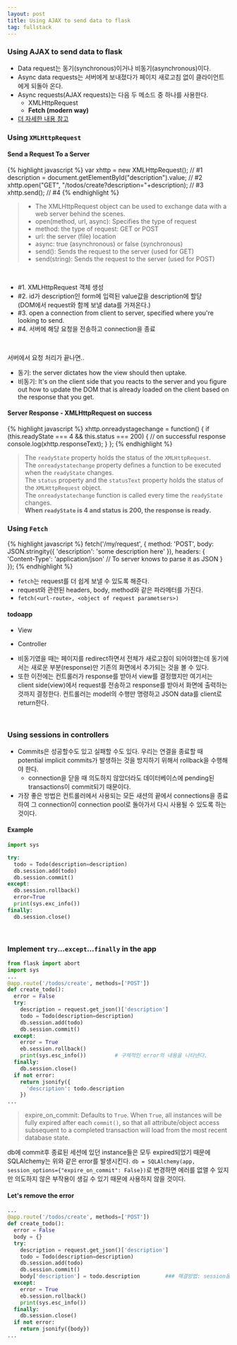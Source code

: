 ```yaml
---
layout: post
title: Using AJAX to send data to flask
tag: fullstack
---
```


### Using AJAX to send data to flask
- Data request는 동기(synchronous)이거나 비동기(asynchronous)이다.
- Async data requests는 서버에게 보내졌다가 페이지 새로고침 없이 클라이언트에게 되돌아 온다.
- Async requests(AJAX requests)는 다음 두 메소드 중 하나를 사용한다.
  - XMLHttpRequest
  - **Fetch (modern way)**
- [더 자세한 내용 참고](https://coding-factory.tistory.com/143)

### Using `XMLHttpRequest`
#### Send a Request To a Server
{% highlight javascript %}
var xhttp = new XMLHttpRequest();  // #1
description = document.getElementById("description").value;  // #2
xhttp.open("GET", "/todos/create?description="+description);  // #3
xhttp.send();  // #4
{% endhighlight %}
>- The XMLHttpRequest object can be used to exchange data with a web server behind the scenes. 
>- open(method, url, async):	Specifies the type of request
>  - method: the type of request: GET or POST
>  - url: the server (file) location
>  - async: true (asynchronous) or false (synchronous)
>- send():	Sends the request to the server (used for GET)
>- send(string):	Sends the request to the server (used for POST)

<br>

- #1. XMLHttpRequest 객체 생성 <br>
- #2. id가 description인 form에 입력된 value값을 description에 할당 <br>
   (DOM에서 request와 함께 보낼 data를 가져온다.) <br>
- #3. open a connection from client to server, specified where you're looking to send. <br>
- #4. 서버에 해당 요청을 전송하고 connection을 종료 <br>

<br>

서버에서 요청 처리가 끝나면..<br>
- 동기: the server dictates how the view should then uptake. <br>
- 비동기: It's on the client side that you reacts to the server and you figure out how to update the DOM that is already loaded on the client based on the response that you get.

#### Server Response - XMLHttpRequest on success
{% highlight javascript %}
xhttp.onreadystagechange = function() {
  if (this.readyState === 4 && this.status === 200) {
  // on successful response
  console.log(xhttp.responseText);
  }
};
{% endhighlight %}
>The `readyState` property holds the status of the `XMLHttpRequest`. <br>
>The `onreadystatechange` property defines a function to be executed when the `readyState` changes. <br>
>The `status` property and the `statusText` property holds the status of the `XMLHttpRequest` object. <br>
>The `onreadystatechange` function is called every time the `readyState` changes. <br>
>**When `readyState` is 4 and status is 200, the response is ready.**


### Using `Fetch`
{% highlight javascript %}
fetch('/my/request', {
  method: 'POST',
  body: JSON.stringity({
    'description': 'some description here'
  }),
  headers: {
    'Content-Type': 'application/json'    // To server knows to parse it as JSON
  }
});
{% endhighlight %}
- `fetch`는 request를 더 쉽게 보낼 수 있도록 해준다.
- request와 관련된 headers, body, method와 같은 파라메터를 가진다.
- `fetch(<url-route>, <object of request parametsers>)`

#### todoapp
- View
<script src="https://gist.github.com/HyunlangBan/3d603248ba7172acfdd8849a8c243c6d.js"></script>

- Controller
<script src="https://gist.github.com/HyunlangBan/47a67de754ae0f73ed3eb02b2a56f12a.js"></script>

- 비동기였을 때는 페이지를 redirect하면서 전체가 새로고침이 되어야했는데 동기에서는 새로운 부분(response)만 기존의 화면에서 추가되는 것을 볼 수 있다.
- 또한 이전에는 컨트롤러가 response를 받아서 view를 결정했지만 여기서는 client side(view)에서 request를 전송하고 response를 받아서 화면에 출력하는 것까지 결정한다. 컨트롤러는 model의 수행만 명령하고 JSON data를 client로 return한다.

<br>

### Using sessions in controllers
- Commits은 성공할수도 있고 실패할 수도 있다. 우리는 연결을 종료할 때 potential implicit commits가 발생하는 것을 방지하기 위해서 rollback을 수행해야 한다. 
  - connection을 닫을 때 의도하지 않았더라도 데이터베이스에 pending된 transactions이 commit되기 때문이다.
- 가장 좋은 방법은 컨트롤러에서 사용되는 모든 새션의 끝에서 connections을 종료하여 그 connection이 connection pool로 돌아가서 다시 사용될 수 있도록 하는 것이다.

#### Example
```python
import sys

try:
  todo = Todo(description=description)
  db.session.add(todo)
  db.session.commit()
except:
  db.session.rollback()
  error=True
  print(sys.exc_info())
finally:
  db.session.close()
```

<br>

### Implement `try`...`except`...`finally` in the app
```python
from flask import abort
import sys
...
@app.route('/todos/create', methods=['POST'])
def create_todo():
  error = False
  try:
    description = request.get_json()['description']
    todo = Todo(description=description)
    db.session.add(todo)
    db.session.commit()
  except:
    error = True
    eb.session.rollback()
    print(sys.esc_info())         # 구체적인 error의 내용을 나타낸다.
  finally:
    db.session.close()
  if not error:
    return jsonify({
      'description': todo.description
    })
...
```
> expire_on_commit: Defaults to `True`. When `True`, all instances will be fully expired after each `commit()`, so that all attribute/object access subsequent to a completed transaction will load from the most recent database state.

db에 commit후 종료된 세션에 있던 instance들은 모두 expired되었기 때문에 SQLAlchemy는 위와 같은 error를 발생시킨다.
`db = SQLAlchemy(app, session_options={"expire_on_commit": False})`로 변경하면 에러를 없앨 수 있지만 의도하지 않은 부작용이 생길 수 있기 때문에 사용하지 않을 것이다.

#### Let's remove the error
```python
...
@app.route('/todos/create', methods=['POST'])
def create_todo():
  error = False
  body = {}
  try:
    description = request.get_json()['description']
    todo = Todo(description=description)
    db.session.add(todo)
    db.session.commit()
    body['description'] = todo.description        ### 해결방법: session을 종료하기전에 body를 return해두기
  except:
    error = True
    eb.session.rollback()
    print(sys.esc_info())   
  finally:
    db.session.close()
  if not error:
    return jsonify({body})
...
